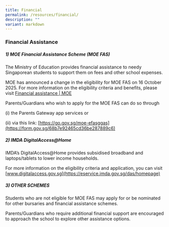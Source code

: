 ```yaml
---
title: Financial
permalink: /resources/financial/
description: ""
variant: markdown
---
```

### Financial Assistance

##### 1) MOE Financial Assistance Scheme (MOE FAS)

The Ministry of Education provides financial assistance to needy Singaporean students to support them on fees and other school expenses.

MOE has announced a change in the eligibility for MOE FAS on 16 October 2025. For more information on the eligibility criteria and benefits, please visit [Financial assistance | MOE](https://www.moe.gov.sg/financial-matters/financial-assistance)



Parents/Guardians who wish to apply for the MOE FAS can do so through

(i) the Parents Gateway app services or

(ii) via this link: [https://go.gov.sg/moe-efasggas](https://form.gov.sg/68b7e92465cd36be287889c6)


  
##### 2) IMDA DigitalAccess@Home

IMDA’s DigitalAccess@Home provides subsidised broadband and laptops/tablets to lower income households. 

For more information on the eligibility criteria and application, you can visit [www.digitalaccess.gov.sg](https://eservice.imda.gov.sg/das/homepage)

##### 3) OTHER SCHEMES

Students who are not eligible for MOE FAS may apply for or be nominated for other bursaries and financial assistance schemes.

Parents/Guardians who require additional financial support are encouraged to approach the school to explore other assistance options.